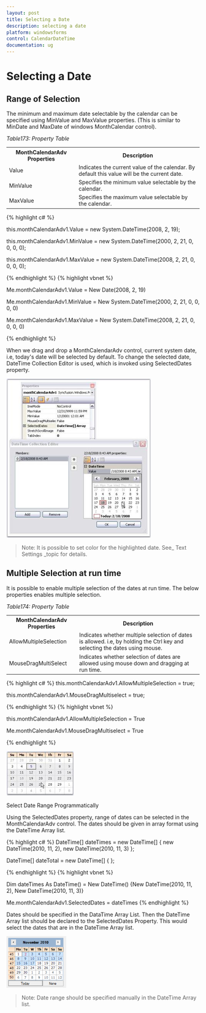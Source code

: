 ```yaml
---
layout: post
title: Selecting a Date
description: selecting a date
platform: windowsforms
control: CalendarDateTime
documentation: ug
---
```

# Selecting a Date

## Range of Selection

The minimum and maximum date selectable by the calendar can be specified using MinValue and MaxValue properties. (This is similar to MinDate and MaxDate of windows MonthCalendar control).

_Table173: Property Table_

<table>
<tr>
<th>
MonthCalendarAdv  Properties</th><th>
Description</th></tr>
<tr>
<td>
Value</td><td>
Indicates the current value of the calendar. By default this value will be the current date.</td></tr>
<tr>
<td>
MinValue</td><td>
Specifies the minimum value selectable by the calendar.</td></tr>
<tr>
<td>
MaxValue</td><td>
Specifies the maximum value selectable by the calendar.</td></tr>
</table>




{% highlight c#  %}

this.monthCalendarAdv1.Value = new System.DateTime(2008, 2, 19);

this.monthCalendarAdv1.MinValue = new System.DateTime(2000, 2, 21, 0, 0, 0, 0);

this.monthCalendarAdv1.MaxValue = new System.DateTime(2008, 2, 21, 0, 0, 0, 0);

{% endhighlight   %}
{% highlight vbnet %}





Me.monthCalendarAdv1.Value = New Date(2008, 2, 19) 

Me.monthCalendarAdv1.MinValue = New System.DateTime(2000, 2, 21, 0, 0, 0, 0)

Me.monthCalendarAdv1.MaxValue = New System.DateTime(2008, 2, 21, 0, 0, 0, 0)

{% endhighlight  %}

When we drag and drop a MonthCalendarAdv control, current system date, i.e, today's date will be selected by default. To change the selected date, DateTime Collection Editor is used, which is invoked using SelectedDates property. 

![](CalendarDateTime_images/Overview_img160.jpeg)



> Note: It is possible to set color for the highlighted date. See_ Text Settings _topic for details.

## Multiple Selection at run time

It is possible to enable multiple selection of the dates at run time. The below properties enables multiple selection. 

_Table174: Property Table_

<table>
<tr>
<th>
MonthCalendarAdv  Properties</th><th>
Description</th></tr>
<tr>
<td>
AllowMultipleSelection</td><td>
Indicates whether multiple selection of dates is allowed. i.e, by holding the Ctrl key and selecting the dates using mouse.</td></tr>
<tr>
<td>
MouseDragMultiSelect</td><td>
Indicates whether selection of dates are allowed using mouse down and dragging at run time.</td></tr>
</table>





{% highlight c#  %}
this.monthCalendarAdv1.AllowMultipleSelection = true;

this.monthCalendarAdv1.MouseDragMultiselect = true;

{% endhighlight  %}
{% highlight vbnet  %}





this.monthCalendarAdv1.AllowMultipleSelection = True

Me.monthCalendarAdv1.MouseDragMultiselect = True

{% endhighlight   %}

![](CalendarDateTime_images/Overview_img162.jpeg) 



Select Date Range Programmatically

Using the SelectedDates property, range of dates can be selected in the MonthCalendarAdv control. The dates should be given in array format using the DateTime Array list. 




{% highlight c#  %}
DateTime[] dateTimes = new DateTime[] { new DateTime(2010, 11, 2), new DateTime(2010, 11, 3) };

DateTime[] dateTotal = new DateTime[] { };


{% endhighlight   %}
{% highlight vbnet  %}




Dim dateTimes As DateTime() = New DateTime() {New DateTime(2010, 11, 2), New DateTime(2010, 11, 3)}

Me.monthCalendarAdv1.SelectedDates = dateTimes
{% endhighlight  %}

Dates should be specified in the DataTime Array List. Then the DateTime Array list should be declared to the SelectedDates Property. This would select the dates that are in the DateTime Array list. 

![](CalendarDateTime_images/Overview_img163.png) 



> Note: Date range should be specified manually in the DateTime Array list.
